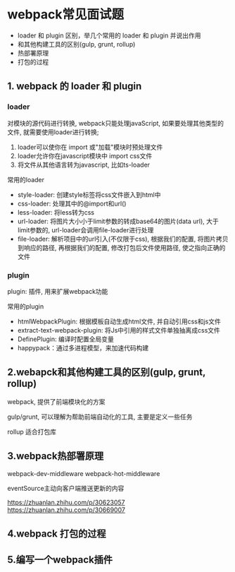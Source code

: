 # webpack常见面试题
- loader 和 plugin 区别，举几个常用的 loader 和 plugin 并说出作用
- 和其他构建工具的区别(gulp, grunt, rollup)
- 热部署原理
- 打包的过程

## 1. webpack 的 loader 和 plugin
### loader
对模块的源代码进行转换, webpack只能处理javaScript, 如果要处理其他类型的文件, 就需要使用loader进行转换;
1. loader可以使你在 import 或"加载"模块时预处理文件
2. loader允许你在javascript模块中 import css文件
3. 将文件从其他语言转为javascript, 比如ts-loader

常用的loader

- style-loader: 创建style标签将css文件嵌入到html中
- css-loader: 处理其中的@import和url()
- less-loader: 将less转为css
- url-loader: 将图片大小小于limit参数的转成base64的图片(data url), 大于limit参数的, url-loader会调用file-loader进行处理
- file-loader: 解析项目中的url引入(不仅限于css), 根据我们的配置, 将图片拷贝到响应的路径, 再根据我们的配置, 修改打包后文件使用路径, 使之指向正确的文件

### plugin
plugin: 插件, 用来扩展webpack功能

常用的plugin
- htmlWebpackPlugin: 根据模板自动生成html文件, 并自动引用css和js文件
- extract-text-webpack-plugin: 将Js中引用的样式文件单独抽离成css文件
- DefinePlugin: 编译时配置全局变量
- happypack：通过多进程模型，来加速代码构建

## 2.webapck和其他构建工具的区别(gulp, grunt, rollup)
webpack, 提供了前端模块化的方案

gulp/grunt, 可以理解为帮助前端自动化的工具, 主要是定义一些任务

rollup 适合打包库

## 3.webpack热部署原理
webpack-dev-middleware
webpack-hot-middleware

eventSource主动向客户端推送更新的内容

https://zhuanlan.zhihu.com/p/30623057
https://zhuanlan.zhihu.com/p/30669007

## 4.webpack 打包的过程

## 5.编写一个webpack插件









